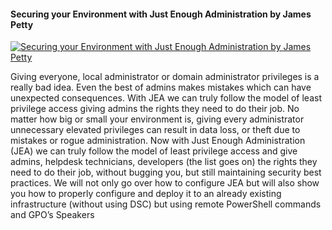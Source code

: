 ﻿#### Securing your Environment with Just Enough Administration by James Petty

[![Securing your Environment with Just Enough Administration by James Petty](https://i3.ytimg.com/vi/Zf6BJquD2NQ/hqdefault.jpg "Securing your Environment with Just Enough Administration by James Petty")](https://www.youtube.com/watch?v=Zf6BJquD2NQ)

Giving everyone, local administrator or domain administrator privileges is a really bad idea. Even the best of admins makes mistakes which can have unexpected consequences. With JEA we can truly follow the model of least privilege access giving admins the rights they need to do their job. 
No matter how big or small your environment is, giving every administrator unnecessary elevated privileges can result in data loss, or theft due to mistakes or rogue administration. Now with Just Enough Administration (JEA) we can truly follow the model of least privilege access and give admins, helpdesk technicians, developers (the list goes on) the rights they need to do their job, without bugging you, but still maintaining security best practices. 
We will not only go over how to configure JEA but will also show you how to properly configure and deploy it to an already existing infrastructure (without using DSC) but using remote PowerShell commands and GPO’s 
Speakers


